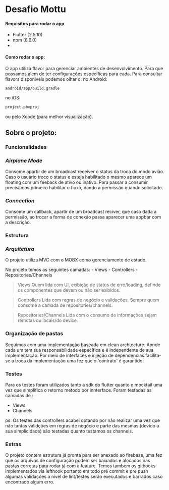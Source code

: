 # Desafio Mottu
#### Requisitos para rodar o app
 - Flutter (2.5.10)
 - npm (8.6.0)
 -
 #### Como rodar o app:
O app utiliza flavor para gerenciar ambientes de desenvolvimento. Para que possamos alem de ter configurações especificas para cada. Para consultar flavors disponiveis podemos olhar o:
 no Android:
```sh
android/app/build.gradle
```
 no iOS:
```sh
project.pbxproj
```
ou pelo Xcode (para melhor visualização).



## Sobre o projeto:

### Funcionalidades
 ### _Airplane Mode_
  Consome apartir de um broadcast receiver o status da troca do modo avião. Caso o usuário troco o status e esteja habilitado o mesmo aparece um floating com um feeback de ativo ou inativo.
  Para passar a consumir precisamos primeiro habilitar o fluxo, dando  a permissão quando solicitado.

### _Connection_
  Consome um callback, apartir de um broadcast reciver, que caso dada a permissão, ao trocar a forma de conexão passa aparecer uma appbar com a descrição.

### Estrutura
 ### _Arquitetura_
 O projeto utiliza MVC com o MOBX como gerenciamento de estado.

 No projeto temos as seguintes camadas:
    - Views
    - Controllers
    - Repositories/Channels


> Views
Quem lida com UI, exibição de status de erro/loading, definde os componentes que devem ou não ser exibidos.

> Controllers
Lida com regras de negócio e validações. Sempre quem consome a camada de repositories/channels.

> Repositories/Channels
Lida com o consumo de informações sejam remotas ou locais/do device.

### Organização de pastas
Seguimos com uma implementação baseada em clean archtecture. Aonde cada um tem sua responsabilidade específica e é independente de sua implementação.
Por meio de interfaces e injeção de dependencias facilita-se a troca da implementação uma fez que o 'contrato' é garantido.

### Testes
Para os testes foram utilizados tanto a sdk do flutter quanto o mocktail uma vez que simplifica o retorno metodo por innterface.
Foram testadas as camadas de :
 - Views
 - Channels

ps: Os testes das controllers acabei optando por não realizar uma vez que não tantas validções em regras de negócio e parte das mesmas (devido a sua simplicidade) são testadas quanto testamos os channels.


### Extras
O projeto contem estrutura já pronta para ser anexado ao firebase, uma fez que os arquivos de configuração podem ser baixados e alocados nas pastas corretas para rodar já com a feature.
Temos tambem os githooks implementados via lefthook portanto em todo pré commit e pre push algumas validações a nível de lint/testes serão executados e barrados caso encontrado algum erro.